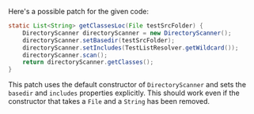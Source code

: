 Here's a possible patch for the given code:

```java
static List<String> getClassesLoc(File testSrcFolder) {
    DirectoryScanner directoryScanner = new DirectoryScanner();
    directoryScanner.setBasedir(testSrcFolder);
    directoryScanner.setIncludes(TestListResolver.getWildcard());
    directoryScanner.scan();
    return directoryScanner.getClasses();
}
```

This patch uses the default constructor of `DirectoryScanner` and sets the `basedir` and `includes` properties explicitly. This should work even if the constructor that takes a `File` and a `String` has been removed.